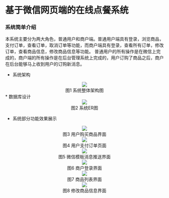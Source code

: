 # 基于微信网页端的在线点餐系统

### 系统简单介绍
本系统主要分为两大角色，普通用户和商户端。普通用户端具有登录，浏览商品，支付订单，查看订单，取消订单等功能，而商户端具有登录，查看所有订单，修改订单，查看商品信息，修改商品信息等功能。
普通用户的所有操作是在微信上完成的，商户端的所有操作是在后台管理系统上完成的，用户订购了商品之后，商户在后台能够马上收到用户的订购新消息。
* 系统架构
<div align=center>
<img src="https://github.com/JulianRuicheng/shop/blob/master/src/main/resources/instruction/%E7%B3%BB%E7%BB%9F%E6%9E%B6%E6%9E%84.png"/><br>
<center>图1 系统整体架构图</center>
</div>
* 数据库设计
<div align=center>
<img src="https://github.com/JulianRuicheng/shop/blob/master/src/main/resources/instruction/ER%E5%9B%BE.png"/><br>
<center>图2 系统ER图</center>
</div>

* 系统部分功能效果展示
<div align=center>
<img src="https://github.com/JulianRuicheng/shop/blob/master/src/main/resources/instruction/%E7%94%A8%E6%88%B7%E8%B4%AD%E4%B9%B0%E5%95%86%E5%93%81%E7%95%8C%E9%9D%A2.jpg"/><br>
<center>图3 用户购买商品界面</center>
</div>

<div align=center>
<img src="https://github.com/JulianRuicheng/shop/blob/master/src/main/resources/instruction/%E7%94%A8%E6%88%B7%E8%B4%AD%E4%B9%B0%E5%95%86%E5%93%81%E7%95%8C%E9%9D%A2.jpg"/><br>
<center>图4 用户支付订单页面</center>
</div>


<div align=center>
<img src="https://github.com/JulianRuicheng/shop/blob/master/src/main/resources/instruction/%E5%BE%AE%E4%BF%A1%E6%A8%A1%E6%9D%BF%E6%B6%88%E6%81%AF%E6%8E%A8%E9%80%81.jpg"/><br>
<center>图5 微信模板消息推送界面</center>
</div>

<div align=center>
<img src="https://github.com/JulianRuicheng/shop/blob/master/src/main/resources/instruction/%E5%95%86%E6%88%B7%E7%99%BB%E5%BD%95%E7%95%8C%E9%9D%A2.png"/><br>
<center>图6 商户登录界面</center>
</div>

<div align=center>
<img src="https://github.com/JulianRuicheng/shop/blob/master/src/main/resources/instruction/%E5%95%86%E5%93%81%E5%88%97%E8%A1%A8%E7%95%8C%E9%9D%A2.png"/><br>
<center>图7 商品列表界面</center>
</div>

<div align=center>
<img src="https://github.com/JulianRuicheng/shop/blob/master/src/main/resources/instruction/%E4%BF%AE%E6%94%B9%E5%95%86%E5%93%81%E4%BF%A1%E6%81%AF%E7%95%8C%E9%9D%A2.png"/><br>
<center>图8 修改商品信息界面</center>
</div>
